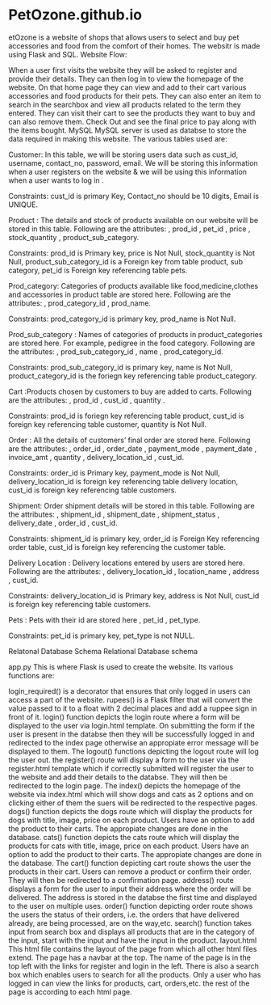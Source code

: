 # PetOzone.github.io

etOzone is a website of shops that allows users to select and buy pet accessories and food from the comfort of their homes. The websitr is made using Flask and SQL. Website Flow:

When a user first visits the website they will be asked to register and provide their details.
They can then log in to view the homepage of the website.
On that home page they can view and add to their cart various accessories and food products for their pets.
They can also enter an item to search in the searchbox and view all products related to the term they entered.
They can visit their cart to see the products they want to buy and can also remove them.
Check Out and see the final price to pay along with the items bought.
MySQL
MySQL server is used as databse to store the data required in making this website. The various tables used are:

Customer: In this table, we will be storing users data such as cust_id, username, contact_no, password, email. We will be storing this information when a user registers on the website & we will be using this information when a user wants to log in .

Constraints: cust_id is primary Key, Contact_no should be 10 digits, Email is UNIQUE.

Product : The details and stock of products available on our website will be stored in this table. Following are the attributes: , prod_id , pet_id , price , stock_quantity , product_sub_category.

Constraints: prod_id is Primary key, price is Not Null, stock_quantity is Not Null, product_sub_category_id is a Foreign key from table product, sub category, pet_id is Foreign key referencing table pets.

Prod_category: Categories of products available like food,medicine,clothes and accessories in product table are stored here. Following are the attributes: , prod_category_id , prod_name.

Constraints: prod_category_id is primary key, prod_name is Not Null.

Prod_sub_category : Names of categories of products in product_categories are stored here. For example, pedigree in the food category. Following are the attributes: , prod_sub_category_id , name , prod_category_id.

Constraints: prod_sub_category_id is primary key, name is Not Null, product_category_id is the foriegn key referencing table product_category.

Cart :Products chosen by customers to buy are added to carts. Following are the attributes: , prod_id , cust_id , quantity .

Constraints: prod_id is foriegn key referencing table product, cust_id is foreign key referencing table customer, quantity is Not Null.

Order : All the details of customers’ final order are stored here. Following are the attributes: , order_id , order_date , payment_mode , payment_date , invoice_amt , quantity , delivery_location_id , cust_id.

Constraints: order_id is Primary key, payment_mode is Not Null, delivery_location_id is foreign key referencing table delivery location, cust_id is foreign key referencing table customers.

Shipment: Order shipment details will be stored in this table. Following are the attributes: , shipment_id , shipment_date , shipment_status , delivery_date , order_id , cust_id.

Constraints: shipment_id is primary key, order_id is Foreign Key referencing order table, cust_id is foreign key referencing the customer table.

Delivery Location : Delivery locations entered by users are stored here. Following are the attributes: , delivery_location_id , location_name , address , cust_id.

Constraints: delivery_location_id is Primary key, address is Not Null, cust_id is foreign key referencing table customers.

Pets : Pets with their id are stored here , pet_id , pet_type.

Constraints: pet_id is primary key, pet_type is not NULL.

Relatonal Database Schema
Relational Database schema

app.py
This is where Flask is used to create the website. Its various functions are:

login_required() is a decorator that ensures that only logged in users can access a part of the website.
rupees() is a Flask filter that will convert the value passed to it to a float with 2 decimal places and add a ruppee sign in front of it.
login() function depicts the login route where a form will be displayed to the user via login.html template. On submitting the form if the user is present in the databse then they will be successfully logged in and redirected to the index page otherwise an appropiate error message will be displayed to them.
The logout() functions depicting the logout route will log the user out.
the register() route will display a form to the user via the register.html template which if correctly submitted will register the user to the website and add their details to the databse. They will then be redirected to the login page.
The index() depicts the homepage of the website via index.html which will show dogs and cats as 2 options and on clicking either of them the suers will be redirected to the respective pages.
dogs() function depicts the dogs route which will display the products for dogs with title, image, price on each product. Users have an option to add the product to their carts. The appropiate changes are done in the database.
cats() function depicts the cats route which will display the products for cats with title, image, price on each product. Users have an option to add the product to their carts. The appropiate changes are done in the database.
The cart() function depicting cart route shows the user the products in their cart. Users can remove a product or confirm their order. They will then be redirected to a confirmation page.
address() route displays a form for the user to input their address where the order will be delivered. The address is stored in the databse the first time and displayed to the user on multiple uses.
order() function depicting order route shows the users the status of their orders, i.e. the orders that have delivered already, are being processed, are on the way,etc.
search() function takes input from search box and displays all products that are in the category of the input, start with the input and have the input in the product.
layout.html
This html file contains the layout of the page from which all other html files extend. The page has a navbar at the top. The name of the page is in the top left with the links for register and login in the left. There is also a search box which enables users to search for all the products. Only a user who has logged in can view the links for products, cart, orders,etc. the rest of the page is according to each html page.
